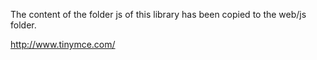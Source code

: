 The content of the folder js of this library has been copied to the web/js folder.

http://www.tinymce.com/

